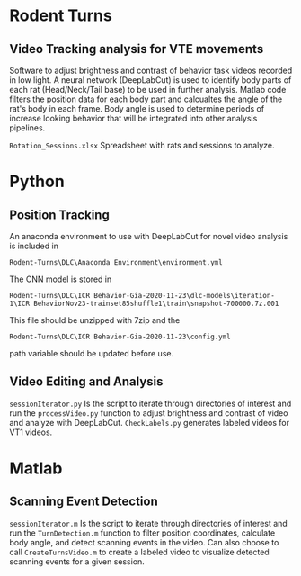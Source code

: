 # Rodent Turns
## Video Tracking analysis for VTE movements


Software to adjust brightness and contrast of behavior task videos recorded in low light. A neural network (DeepLabCut) is used to identify body parts of each rat (Head/Neck/Tail base) to be used in further analysis. Matlab code filters the position data for each body part and calcualtes the angle of the rat's body in each frame. Body angle is used to determine periods of increase looking behavior that will be integrated into other analysis pipelines.

<p>
<code>Rotation_Sessions.xlsx</code> Spreadsheet with rats and sessions to analyze.
</p>

<h1>Python</h1>
<h2>
Position Tracking  
</h2>

<p>
An anaconda environment to use with DeepLabCut for novel video analysis is included in 

    Rodent-Turns\DLC\Anaconda Environment\environment.yml
  
The CNN model is stored in 
  
    Rodent-Turns\DLC\ICR Behavior-Gia-2020-11-23\dlc-models\iteration-1\ICR BehaviorNov23-trainset85shuffle1\train\snapshot-700000.7z.001
  
This file should be unzipped with 7zip and the 
  
    Rodent-Turns\DLC\ICR Behavior-Gia-2020-11-23\config.yml
  
path variable should be updated before use.
</p>

<h2>
Video Editing and Analysis  
</h2>
<p>
<code>sessionIterator.py</code> Is the script to iterate through directories of interest and run the <code>processVideo.py</code> function to adjust brightness and contrast of video and analyze with DeepLabCut. <code>CheckLabels.py</code> generates labeled videos for VT1 videos.
</p>

<h1>Matlab</h1>
<h2>
Scanning Event Detection 
</h2>
<p>
<code>sessionIterator.m</code> Is the script to iterate through directories of interest and run the <code>TurnDetection.m</code> function to filter position coordinates, calculate body angle, and detect scanning events in the video. Can also choose to call <code>CreateTurnsVideo.m</code> to create a labeled video to visualize detected scanning events for a given session.
</p> 
  
